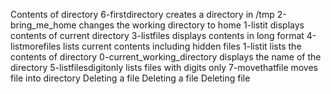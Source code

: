 Contents of directory
6-firstdirectory creates a directory in /tmp
2-bring_me_home changes the working directory to home
1-listit displays contents of current directory
3-listfiles displays contents in long format
4-listmorefiles lists current contents including hidden files
1-listit lists the contents of directory
0-current_working_directory displays the name of the directory
5-listfilesdigitonly lists files with digits only
7-movethatfile moves file into directory
Deleting a file
Deleting a file
Deleting file
